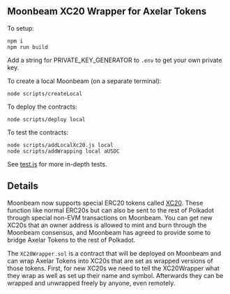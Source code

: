 ## Moonbeam XC20 Wrapper for Axelar Tokens

To setup:

```
npm i
npm run build
```

Add a string for PRIVATE_KEY_GENERATOR to `.env` to get your own private key.

To create a local Moonbeam (on a separate terminal):

```
node scripts/createLocal
```

To deploy the contracts:

```
node scripts/deploy local
```

To test the contracts:

```
node scripts/addLocalXc20.js local  
node scripts/addWrapping local aUSDC
```

See [test.js](test/test.js) for more in-depth tests.

## Details

Moonbeam now supports special ERC20 tokens called [XC20](https://moonbeam.network/blog/introducing-xc-20s-the-new-standard-for-cross-chain-tokens-on-dotsama/). These function like normal ERC20s but can also be sent to the rest of Polkadot through special non-EVM transactions on Moonbeam. You can get new XC20s that an owner address is allowed to mint and burn through the Moonbeam consensus, and Moonbeam has agreed to provide some to bridge Axelar Tokens to the rest of Polkadot.

The `XC20Wrapper.sol` is a contract that will be deployed on Moonbeam and can wrap Axelar Tokens into XC20s that are set as wrapped versions of those tokens. First, for new XC20s we need to tell the XC20Wrapper what they wrap as well as set up their name and symbol. Afterwards they can be wrapped and unwrapped freely by anyone, even remotely.
